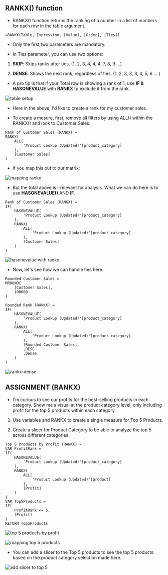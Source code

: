 ## RANKX() function

- RANKX() function returns the ranking of a number in a list of numbers for each row in the table argument.


```
=RANKX(Table, Expression, [Value], [Order], [Ties])
```

- Only the first two parameters are mandatory.


- In Ties parameter, you can use two options:

1) **SKIP**: Skips ranks after ties. (1, 2, 3, 4, 4, 4, 7, 8, 9 ...)

2) **DENSE**: Shows the next rank, regardless of ties. (1, 2, 3, 3, 3, 4, 5, 6 ....)


- A pro tip is that if your Total row is showing a rank of 1, use **IF & HASONEVALUE** with **RANKX** to exclude it from the rank.


![table setup](/Iterator_pictures.md/table%20setup.png "table setup")


- Here in the above, I'd like to create a rank for my customer sales.

- To create a mesure, first, remove all filters by using ALL() within the RANKX() and look to Customer Sales.

```
Rank of Customer Sales (RANKX) = 
RANKX(
    ALL(
        'Product Lookup (Updated)'[product_category]
    ),
    [Customer Sales]
)
```

- If you map this out to our matrix:


![mapping rankx](/Iterator_pictures.md/mapping%20rankx.png "mapping rankx")


- But the total above is irrelevant for analysis. What we can do here is to use **HASONEVALUE()** AND **IF**.

```
Rank of Customer Sales (RANKX) = 
IF(
    HASONEVALUE(
        'Product Lookup (Updated)'[product_category]
    ),
    RANKX(
        ALL(
            'Product Lookup (Updated)'[product_category]
        ),
        [Customer Sales]
    )
)
```

![hasonevalue with rankx](/Iterator_pictures.md/HASONEVALUE-with-rankx.png "HASONEVALUE with RANKX()")


- Now, let's see how we can handle ties here. 

```
Rounded Customer Sales = 
MROUND(
    [Customer Sales],
    100000
)
```

```
Rounded Rank (RANKX) = 
IF(
    HASONEVALUE(
        'Product Lookup (Updated)'[product_category]
    ),
    RANKX(
        ALL(
            'Product Lookup (Updated)'[product_category]
        ),
        [Rounded Customer Sales],
        ,DESC
        ,Dense
    )
)
```

![rankx-dense](/Iterator_pictures.md/RANKX-dense.png "rankx dense")


## ASSIGNMENT (RANKX)

- I'm curious to see our profits for the best-selling products in each category. Show me a visual at the product category level, only including profit for the top 5 products within each category.


1. Use variables and RANKX to create a single measure for Top 5 Products.

2. Create a slicer for Product Category to be able to analyze the top 5 across different categories.


```
Top 5 Products by Profit (RANKX) = 
VAR ProfitRank =
IF(
    HASONEVALUE(
        'Product Lookup (Updated)'[product_category]
    ),
    RANKX(
        ALL(
            'Product Lookup (Updated)'[product]
        ),
        [Profit]
    )
)
VAR Top5Products =
IF(
    ProfitRank <= 5,
    [Profit]
)
RETURN Top5Products
```

![top 5 products by profit](/Iterator_pictures.md/top%205%20products%20by%20profit.png "top 5 products by profit")


![mapping top 5 products](/Iterator_pictures.md/mapping%20top%205%20products.png "mapping top 5 products")


- You can add a slicer to the Top 5 products to see the top 5 products based on the product category selection made here.


![add slicer to top 5](/Iterator_pictures.md/add%20slicer%20to%20top%205.png "add slicer to top 5")






